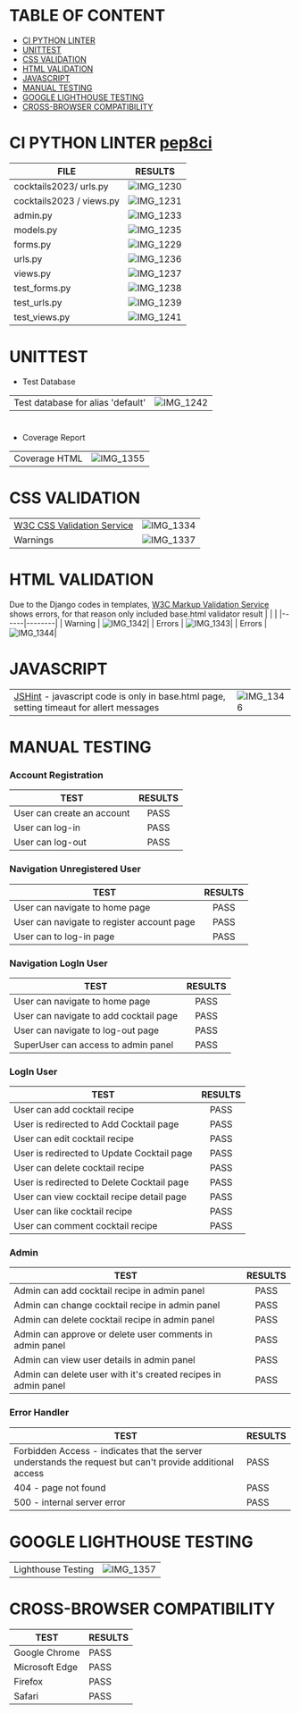 # TABLE OF CONTENT
* [CI PYTHON LINTER](https://github.com/Indrakens/cocktail-heaven/blob/main/TESTING.md#ci-python-linter-pep8ci)
* [UNITTEST](https://github.com/Indrakens/cocktail-heaven/blob/main/TESTING.md#unittest)
* [CSS VALIDATION](https://github.com/Indrakens/cocktail-heaven/blob/main/TESTING.md#css-validation)
* [HTML VALIDATION](https://github.com/Indrakens/cocktail-heaven/blob/main/TESTING.md#html-validation)
* [JAVASCRIPT](https://github.com/Indrakens/cocktail-heaven/blob/main/TESTING.md#javascript)
* [MANUAL TESTING](https://github.com/Indrakens/cocktail-heaven/blob/main/TESTING.md#manual-testing)
* [GOOGLE LIGHTHOUSE TESTING](https://github.com/Indrakens/cocktail-heaven/blob/main/TESTING.md#google-lighthouse-testing)
* [CROSS-BROWSER COMPATIBILITY](https://github.com/Indrakens/cocktail-heaven/blob/main/TESTING.md#cross-browser-compatibility)
#
# CI PYTHON LINTER [pep8ci](https://pep8ci.herokuapp.com/)
|     FILE               |  RESULTS  |
|-------------|:-----:|
| cocktails2023/ urls.py | ![IMG_1230](https://github.com/Indrakens/UCD-resume/assets/127971416/736a64c8-b575-40ad-9dc9-73d83b6d5776)|
| cocktails2023 / views.py        | ![IMG_1231](https://github.com/Indrakens/UCD-resume/assets/127971416/3a358713-fdd4-43d5-9280-d279278bec21)|
| admin.py                        | ![IMG_1233](https://github.com/Indrakens/UCD-resume/assets/127971416/19a03123-b303-44c0-b14f-4868a89e8492)|
| models.py                      | ![IMG_1235](https://github.com/Indrakens/UCD-resume/assets/127971416/78e2310e-9ca7-44ea-a014-6883a48925dd)|
| forms.py                       | ![IMG_1229](https://github.com/Indrakens/UCD-resume/assets/127971416/e826f87a-58b6-415f-a40d-c35db2b7dc4a)|
| urls.py                        | ![IMG_1236](https://github.com/Indrakens/UCD-resume/assets/127971416/2c936669-1cc6-499d-b487-42b308b3d278)|
| views.py                       | ![IMG_1237](https://github.com/Indrakens/UCD-resume/assets/127971416/726d0671-eaad-4394-806a-3edf43a5bff8)|
| test_forms.py                  | ![IMG_1238](https://github.com/Indrakens/UCD-resume/assets/127971416/7ce3a19f-0606-47be-90f3-8056cbb4b995)|
| test_urls.py                   | ![IMG_1239](https://github.com/Indrakens/UCD-resume/assets/127971416/2ff8b943-b383-406b-8a26-6868fac3dc79)|
| test_views.py                  | ![IMG_1241](https://github.com/Indrakens/UCD-resume/assets/127971416/ee82d1ee-546e-4469-bc4f-76ce7b5ebb10)|
# UNITTEST
* Test Database

|                           |   |
|-------------|:-----:|
| Test database for alias 'default' | ![IMG_1242](https://github.com/Indrakens/UCD-resume/assets/127971416/0e579fd9-f08a-49bb-8590-61f2b7e40184)|
#

* Coverage Report

|       |      |
|------|-------|
| Coverage HTML | ![IMG_1355](https://github.com/Indrakens/heaven1/assets/127971416/630b7c11-aaa1-4d48-93d7-8539477c3083)|
# CSS VALIDATION
|       |        |
|-------|--------|
| [W3C CSS Validation Service](https://jigsaw.w3.org/css-validator/) | ![IMG_1334](https://github.com/Indrakens/heaven1/assets/127971416/fbcf9edb-d5a5-4f89-8bf0-eebae95a3174)|
| Warnings | ![IMG_1337](https://github.com/Indrakens/heaven1/assets/127971416/3c1dfd39-31d1-4273-aaac-8895937ea658)|
# HTML VALIDATION
Due to the Django codes in templates, [W3C Markup Validation Service](https://validator.w3.org/) shows errors, for that reason only included base.html validator result
|        |        |
|------|--------|
| Warning | ![IMG_1342](https://github.com/Indrakens/heaven1/assets/127971416/d120595a-4563-4476-9436-8162f3af7308)|
| Errors | ![IMG_1343](https://github.com/Indrakens/heaven1/assets/127971416/0f9bfa77-0cd1-46b1-ac3d-5b4edd63bf5b)|
| Errors | ![IMG_1344](https://github.com/Indrakens/heaven1/assets/127971416/4965f7ee-2cc1-441b-98fe-832e8d9076c1)|
# JAVASCRIPT
|       |       |
|-----|------|
| [JSHint](https://jshint.com/) - javascript code is only in base.html page, setting timeaut for allert messages | ![IMG_1346](https://github.com/Indrakens/heaven1/assets/127971416/074186b2-b322-448c-9a55-495e336f7bc9)|
# MANUAL TESTING
### Account Registration
|     TEST                    |  RESULTS  |
|-------------|:-----:|
| User can create an account  |    PASS   |
| User can log-in             |    PASS   |
| User can log-out            |    PASS   |
### Navigation Unregistered User
|     TEST                                    |  RESULTS  |
|-------------|:-----:|
| User can navigate to home page              |    PASS   |
| User can navigate to register account page  |    PASS   |
| User can to  log-in page                    |    PASS   |
### Navigation LogIn User
|     TEST                               |  RESULTS  |
|-------------|:-----:|
| User can navigate to home page         |    PASS   |
| User can navigate to add cocktail page |    PASS   |
| User can navigate to log-out page      |    PASS   |
| SuperUser can access to admin panel    |    PASS   |
### LogIn User
|     TEST                                   |  RESULTS  |
|-------------|:-----:|
| User can add cocktail recipe               |    PASS   |
| User is redirected to Add Cocktail page    |    PASS   |
| User can edit cocktail recipe              |    PASS   |
| User is redirected to Update Cocktail page |    PASS   |
| User can delete cocktail recipe            |    PASS   |
| User is redirected to Delete Cocktail page |    PASS   |
| User can view cocktail recipe detail page  |    PASS   |
| User can like cocktail recipe              |    PASS   |
| User can comment cocktail recipe           |    PASS   |
### Admin
|     TEST                                                       |  RESULTS  |
|-------------|:-----:|
| Admin can add cocktail recipe in admin panel                   |    PASS   |
| Admin can change cocktail recipe in admin panel                |    PASS   |
| Admin can delete cocktail recipe in admin panel                |    PASS   |
| Admin can approve or delete user comments in admin panel       |    PASS   |
| Admin can view user details in admin panel                     |    PASS   |
| Admin can delete user with it's created recipes in admin panel |    PASS   |
### Error Handler
| TEST                                                                    | RESULTS |
|--------|---------|
| Forbidden Access - indicates that the server understands the request but can't provide additional access |  PASS  |
| 404 - page not found                                                    |  PASS  |
| 500 - internal server error                                             |  PASS  |
#
# GOOGLE LIGHTHOUSE TESTING
|        |         |
|---------|--------|
| Lighthouse Testing |![IMG_1357](https://github.com/Indrakens/heaven1/assets/127971416/caa671d2-49f1-4414-a15f-6687778bd019)|
# CROSS-BROWSER COMPATIBILITY
|  TEST      |  RESULTS       |
|--------|---------|
| Google Chrome| PASS |
| Microsoft Edge  | PASS |
| Firefox        | PASS |
| Safari| PASS |
#